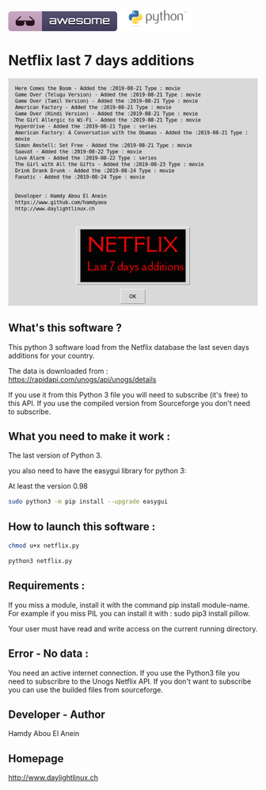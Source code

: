 ![Awesome](awesome.svg) ![Python](python.png)  

# Netflix last 7 days additions

![Screenshot](screenshot.png)

## What's this software ?  

This python 3 software load from the Netflix database the last seven days additions for your country.

The data is downloaded from : https://rapidapi.com/unogs/api/unogs/details

If you use it from this Python 3 file you will need to subscribe (it's free) to this API.
If you use the compiled version from Sourceforge you don't need to subscribe.

## What you need to make it work :  

The last version of Python 3.

you also need to have the easygui library for python 3:

At least the version 0.98

```sh
sudo python3 -m pip install --upgrade easygui 
```

## How to launch this software :  

```sh
chmod u+x netflix.py
``` 

```sh
python3 netflix.py
```  

## Requirements :

If you miss a module, install it with the command pip install module-name. For example if you miss PIL you can install it with : sudo pip3 install pillow.

Your user must have read and write access on the current running 
directory.

## Error - No data :

You need an active internet connection. If you use the Python3 file you need to subscribre to the Unogs Netflix API.
If you don't want to subscribe you can use the builded files from sourceforge.

## Developer - Author

Hamdy Abou El Anein

## Homepage

http://www.daylightlinux.ch 